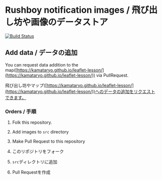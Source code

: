 # Rushboy notification images / 飛び出し坊や画像のデータストア
[![Build Status](https://travis-ci.org/KamataRyo/leaflet-lesson-datastore.svg?branch=master)](https://travis-ci.org/KamataRyo/leaflet-lesson-datastore)


## Add data / データの追加

You can request data addition to the map([https://kamataryo.github.io/leaflet-lesson/](https://kamataryo.github.io/leaflet-lesson/)) via PullRequest.

飛び出し坊やマップ([https://kamataryo.github.io/leaflet-lesson/](https://kamataryo.github.io/leaflet-lesson/))へのデータの追加をリクエストできます。

### Orders / 手順

1. Folk this repository.
1. Add images to `src` directory
1. Make Pull Request to this repository


1. このリポジトリをフォーク
1. `src`ディレクトリに追加
1. Pull Requestを作成
